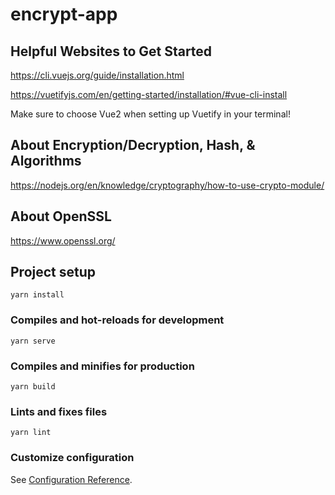 # encrypt-app

## Helpful Websites to Get Started

https://cli.vuejs.org/guide/installation.html

https://vuetifyjs.com/en/getting-started/installation/#vue-cli-install

Make sure to choose Vue2 when setting up Vuetify in your terminal!

## About Encryption/Decryption, Hash, & Algorithms

https://nodejs.org/en/knowledge/cryptography/how-to-use-crypto-module/

## About OpenSSL

https://www.openssl.org/

## Project setup
```
yarn install
```

### Compiles and hot-reloads for development
```
yarn serve
```

### Compiles and minifies for production
```
yarn build
```

### Lints and fixes files
```
yarn lint
```

### Customize configuration
See [Configuration Reference](https://cli.vuejs.org/config/).
